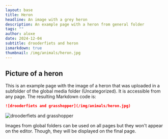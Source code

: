 ```yaml
---
layout: base
title: Heron
headline: An image with a grey heron
description: An example page with a heron from general folder
tags: ""
author: aloxe
date: 2024-12-04
subtitle: drooderfiets and heron
ismarkdown: true
thumbnail: /img/animals/heron.jpg
---
```

## Picture of a heron

This is an example page with the image of a heron that was uploaded in a subfolder of the global media folder (Uncategorized). It is accessible from any page. The resulting Markdown code is:

```markdown
![drooderfiets and grasshopper](/img/animals/heron.jpg)
```

![drooderfiets and grasshopper](/img/animals/heron.jpg)

Images from global folders can be used on all pages but they won't appear on the editor. Though, they will be displayed on the final page.
